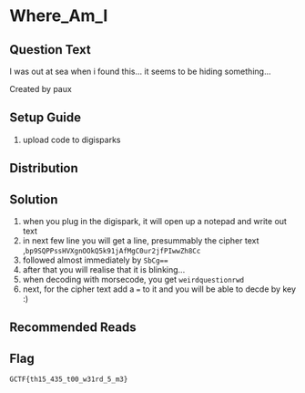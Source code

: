 # Where_Am_I

## Question Text

I was out at sea when i found this... it seems to be hiding something...

Created by paux

## Setup Guide
1. upload code to digisparks

## Distribution

## Solution
1.	when you plug in the digispark, it will open up a notepad and write out text
2.	in next few line you will get a line, presummably the cipher text ,`bp9SQPPssHVXgnOOkQ5k91jAfMgC0ur2jfPIwwZh8Cc`
3.  followed almost immediately by `SbCg==`
4.	after that you will realise that it is blinking...
5.  when decoding with morsecode, you get `weirdquestionrwd`
4.	next, for the cipher text add a `=` to it and you will be able to decde by key :)
## Recommended Reads

## Flag
`GCTF{th15_435_t00_w31rd_5_m3}`
